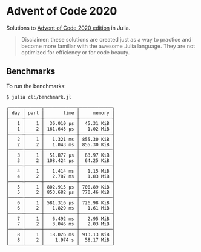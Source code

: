 # Advent of Code 2020

Solutions to [Advent of Code 2020 edition](https://adventofcode.com/2020) in Julia.

> Disclaimer: these solutions are created just as a way to practice and become more familiar
with the awesome Julia language. They are not optimized for efficiency or for code beauty.

## Benchmarks

To run the benchmarks:

    $ julia cli/benchmark.jl

```
┌─────┬──────┬────────────┬────────────┐
│ day │ part │       time │     memory │
├─────┼──────┼────────────┼────────────┤
│   1 │    1 │  36.010 μs │  45.31 KiB │
│   1 │    2 │ 161.645 μs │   1.02 MiB │
├─────┼──────┼────────────┼────────────┤
│   2 │    1 │   1.321 ms │ 855.30 KiB │
│   2 │    2 │   1.043 ms │ 855.30 KiB │
├─────┼──────┼────────────┼────────────┤
│   3 │    1 │  51.877 μs │  63.97 KiB │
│   3 │    2 │ 108.424 μs │  64.25 KiB │
├─────┼──────┼────────────┼────────────┤
│   4 │    1 │   1.414 ms │   1.15 MiB │
│   4 │    2 │   2.787 ms │   1.83 MiB │
├─────┼──────┼────────────┼────────────┤
│   5 │    1 │ 802.915 μs │ 700.89 KiB │
│   5 │    2 │ 853.682 μs │ 770.46 KiB │
├─────┼──────┼────────────┼────────────┤
│   6 │    1 │ 581.316 μs │ 726.98 KiB │
│   6 │    2 │   1.829 ms │   1.61 MiB │
├─────┼──────┼────────────┼────────────┤
│   7 │    1 │   6.492 ms │   2.95 MiB │
│   7 │    2 │   3.046 ms │   2.03 MiB │
├─────┼──────┼────────────┼────────────┤
│   8 │    1 │  18.026 ms │ 913.13 KiB │
│   8 │    2 │    1.974 s │  58.17 MiB │
└─────┴──────┴────────────┴────────────┘

```
